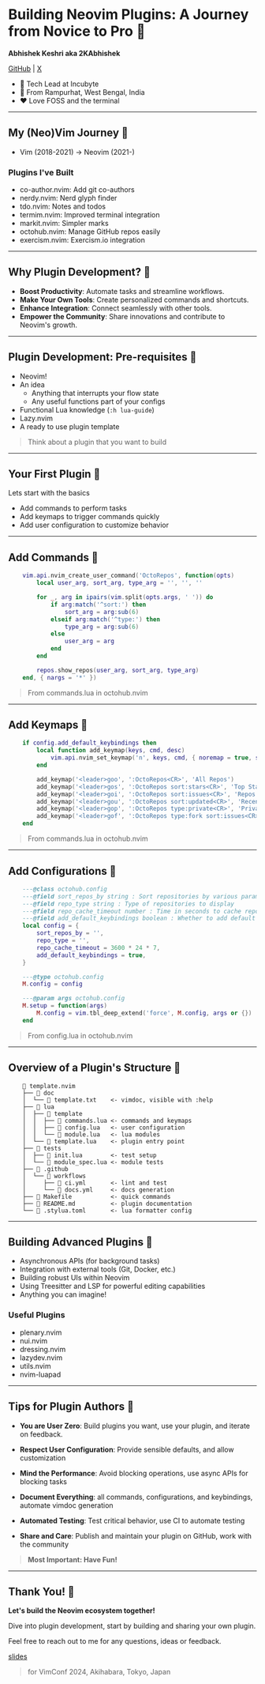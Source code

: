 # Building Neovim Plugins: A Journey from Novice to Pro 

**Abhishek Keshri aka 2KAbhishek**

[GitHub](https://github.com/2kabhishek) | [X](https://x.com/2kabhishek)

-  Tech Lead at Incubyte
-  From Rampurhat, West Bengal, India
- ♥ Love FOSS and the terminal

---

## My (Neo)Vim Journey 

- Vim (2018-2021) -> Neovim (2021-)

### Plugins I've Built

- co-author.nvim: Add git co-authors
- nerdy.nvim: Nerd glyph finder
- tdo.nvim: Notes and todos
- termim.nvim: Improved terminal integration
- markit.nvim: Simpler marks
- octohub.nvim: Manage GitHub repos easily
- exercism.nvim: Exercism.io integration

---

## Why Plugin Development? 

- **Boost Productivity**: Automate tasks and streamline workflows.
- **Make Your Own Tools**: Create personalized commands and shortcuts.
- **Enhance Integration**: Connect seamlessly with other tools.
- **Empower the Community**: Share innovations and contribute to Neovim's growth.

---

## Plugin Development: Pre-requisites 

- Neovim!
- An idea
  - Anything that interrupts your flow state
  - Any useful functions part of your configs
- Functional Lua knowledge (`:h lua-guide`)
- Lazy.nvim
- A ready to use plugin template

> Think about a plugin that you want to build

---

## Your First Plugin 

Lets start with the basics

- Add commands to perform tasks
- Add keymaps to trigger commands quickly
- Add user configuration to customize behavior

---

## Add Commands 

```lua
    vim.api.nvim_create_user_command('OctoRepos', function(opts)
        local user_arg, sort_arg, type_arg = '', '', ''

        for _, arg in ipairs(vim.split(opts.args, ' ')) do
            if arg:match('^sort:') then
                sort_arg = arg:sub(6)
            elseif arg:match('^type:') then
                type_arg = arg:sub(6)
            else
                user_arg = arg
            end
        end

        repos.show_repos(user_arg, sort_arg, type_arg)
    end, { nargs = '*' })
```

> From commands.lua in octohub.nvim

---

## Add Keymaps 

```lua
    if config.add_default_keybindings then
        local function add_keymap(keys, cmd, desc)
            vim.api.nvim_set_keymap('n', keys, cmd, { noremap = true, silent = true, desc = desc })
        end

        add_keymap('<leader>goo', ':OctoRepos<CR>', 'All Repos')
        add_keymap('<leader>gos', ':OctoRepos sort:stars<CR>', 'Top Starred Repos')
        add_keymap('<leader>goi', ':OctoRepos sort:issues<CR>', 'Repos With Issues')
        add_keymap('<leader>gou', ':OctoRepos sort:updated<CR>', 'Recently Updated Repos')
        add_keymap('<leader>gop', ':OctoRepos type:private<CR>', 'Private Repos')
        add_keymap('<leader>gof', ':OctoRepos type:fork sort:issues<CR>', 'Forked Repos')
    end
```

> From commands.lua in octohub.nvim

---

## Add Configurations 

```lua
    ---@class octohub.config
    ---@field sort_repos_by string : Sort repositories by various params
    ---@field repo_type string : Type of repositories to display
    ---@field repo_cache_timeout number : Time in seconds to cache repositories
    ---@field add_default_keybindings boolean : Whether to add default keybindings
    local config = {
        sort_repos_by = '',
        repo_type = '',
        repo_cache_timeout = 3600 * 24 * 7,
        add_default_keybindings = true,
    }

    ---@type octohub.config
    M.config = config

    ---@param args octohub.config
    M.setup = function(args)
        M.config = vim.tbl_deep_extend('force', M.config, args or {})
    end
```

> From config.lua in octohub.nvim

---

## Overview of a Plugin's Structure 

```
     template.nvim
    ├──  doc
    │  └──  template.txt    <- vimdoc, visible with :help
    ├──  lua
    │  ├──  template
    │  │  ├──  commands.lua <- commands and keymaps
    │  │  ├──  config.lua   <- user configuration
    │  │  └──  module.lua   <- lua modules
    │  └──  template.lua    <- plugin entry point
    ├──  tests
    │  ├──  init.lua        <- test setup
    │  └──  module_spec.lua <- module tests
    ├──  .github
    │  └──  workflows
    │     ├──  ci.yml       <- lint and test
    │     └──  docs.yml     <- docs generation
    ├──  Makefile           <- quick commands
    ├──  README.md          <- plugin documentation
    └──  .stylua.toml       <- lua formatter config
```

---

## Building Advanced Plugins 

- Asynchronous APIs (for background tasks)
- Integration with external tools (Git, Docker, etc.)
- Building robust UIs within Neovim
- Using Treesitter and LSP for powerful editing capabilities
- Anything you can imagine!

### Useful Plugins

- plenary.nvim
- nui.nvim
- dressing.nvim
- lazydev.nvim
- utils.nvim
- nvim-luapad

---

## Tips for Plugin Authors 

- **You are User Zero**: Build plugins you want, use your plugin, and iterate on feedback.

- **Respect User Configuration**: Provide sensible defaults, and allow customization
- **Mind the Performance**: Avoid blocking operations, use async APIs for blocking tasks
- **Document Everything**: all commands, configurations, and keybindings, automate vimdoc generation
- **Automated Testing**: Test critical behavior, use CI to automate testing
- **Share and Care**: Publish and maintain your plugin on GitHub, work with the community

> **Most Important: Have Fun!**

---

## Thank You! 

**Let's build the Neovim ecosystem together!**

Dive into plugin development, start by building and sharing your own plugin.

Feel free to reach out to me for any questions, ideas or feedback.

[slides](https://github.com/2kabhishek/talks/blob/main/building-neovim-plugins.md)

> for VimConf 2024, Akihabara, Tokyo, Japan
